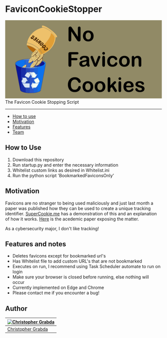 # FaviconCookieStopper
<div align="center">
	<img src="./resources/FaviconCookieStopperBanner.png" alt="No Favicon Cookies"/>
</div>
The Favicon Cookie Stopping Script

---

<!-- TOC -->

- [How to use](#How-to-use)
- [Motivation](#motivation)
- [Features](#features)
- [Team](#team)

<!-- /TOC -->

## How to Use

1. Download this repository
2. Run startup.py and enter the necessary information
3. Whitelist custom links as desired in Whitelist.ini
4. Run the python script 'BookmarkedFaviconsOnly'

## Motivation

Favicons are no stranger to being used maliciously and just last month a paper was published how they can be used to create a unique tracking identifier. [SuperCookie.me](https://supercookie.me/workwise) has a demonstration of this and an explanation of how it works. [Here](https://www.cs.uic.edu/~polakis/papers/solomos-ndss21.pdf) is the acedemic paper exposing the matter.

As a cybersecurity major, I don't like tracking!

## Features and notes

- Deletes favicons except for bookmarked url's
- Has Whitelist file to add custom URL's that are not bookmarked
- Executes on run, I recommend using Task Scheduler automate to run on login
- Make sure your browser is closed before running, else nothing will occur
- Currently implemented on Edge and Chrome
- Please contact me if you encounter a bug!

## Author

| [![Christopher Grabda](https://github.com/CGrabda.png?size=100)](https://github.com/CGrabda) |
| -------------------------------------------------------------------------------------------- |
| [Christopher Grabda](https://www.linkedin.com/in/christopher-grabda/)                        |

